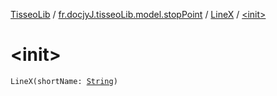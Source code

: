 [TisseoLib](../../index.md) / [fr.docjyJ.tisseoLib.model.stopPoint](../index.md) / [LineX](index.md) / [&lt;init&gt;](./-init-.md)

# &lt;init&gt;

`LineX(shortName: `[`String`](https://kotlinlang.org/api/latest/jvm/stdlib/kotlin/-string/index.html)`)`
